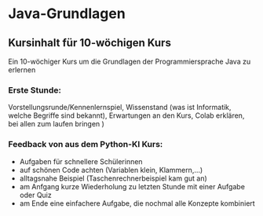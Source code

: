 # Java-Grundlagen
## Kursinhalt für 10-wöchigen Kurs 
Ein 10-wöchiger Kurs um die Grundlagen der Programmiersprache Java zu erlernen
### Erste Stunde: 
Vorstellungsrunde/Kennenlernspiel, Wissenstand (was ist Informatik, welche Begriffe sind bekannt), Erwartungen an den Kurs, Colab 
erklären, bei allen zum laufen bringen )

### Feedback von aus dem Python-KI Kurs:
- Aufgaben für schnellere Schülerinnen 
- auf schönen Code achten (Variablen klein, Klammern,…) 
- alltagsnahe Beispiel (Taschenrechnerbeispiel kam gut an) 
- am Anfgang kurze Wiederholung zu letzten Stunde mit einer Aufgabe oder Quiz 
- am Ende eine einfachere Aufgabe, die nochmal alle Konzepte kombiniert 
